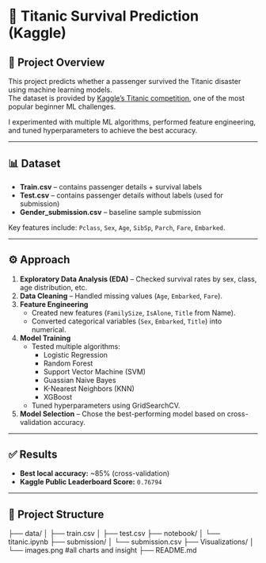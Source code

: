 # 🚢 Titanic Survival Prediction (Kaggle)

## 📌 Project Overview
This project predicts whether a passenger survived the Titanic disaster using machine learning models.  
The dataset is provided by [Kaggle’s Titanic competition](https://www.kaggle.com/c/titanic), one of the most popular beginner ML challenges.  

I experimented with multiple ML algorithms, performed feature engineering, and tuned hyperparameters to achieve the best accuracy.  

---

## 📊 Dataset
- **Train.csv** – contains passenger details + survival labels  
- **Test.csv** – contains passenger details without labels (used for submission)  
- **Gender_submission.csv** – baseline sample submission  

Key features include: `Pclass`, `Sex`, `Age`, `SibSp`, `Parch`, `Fare`, `Embarked`.  

---

## ⚙️ Approach
1. **Exploratory Data Analysis (EDA)** – Checked survival rates by sex, class, age distribution, etc.  
2. **Data Cleaning** – Handled missing values (`Age`, `Embarked`, `Fare`).  
3. **Feature Engineering**  
   - Created new features (`FamilySize`, `IsAlone`, `Title` from Name).  
   - Converted categorical variables (`Sex`, `Embarked`, `Title`) into numerical.  
4. **Model Training**  
   - Tested multiple algorithms:  
     - Logistic Regression  
     - Random Forest  
     - Support Vector Machine (SVM)
     - Guassian Naive Bayes   
     - K-Nearest Neighbors (KNN)  
     - XGBoost  
   - Tuned hyperparameters using GridSearchCV.  
5. **Model Selection** – Chose the best-performing model based on cross-validation accuracy.  

---

## ✅ Results
- **Best local accuracy:** ~85% (cross-validation)  
- **Kaggle Public Leaderboard Score:** `0.76794` 

---

## 📂 Project Structure
├── data/
│ ├── train.csv
│ ├── test.csv
├── notebook/
│ └── titanic.ipynb 
├── submission/
│ └── submission.csv 
├── Visualizations/
│ └── images.png    #all charts and insight 
├── README.md
